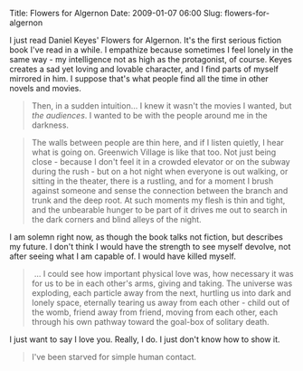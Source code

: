 Title: Flowers for Algernon
Date: 2009-01-07 06:00
Slug: flowers-for-algernon

I just read Daniel Keyes' Flowers for Algernon. It's the first serious
fiction book I've read in a while. I empathize because sometimes I feel
lonely in the same way - my intelligence not as high as the protagonist,
of course. Keyes creates a sad yet loving and lovable character, and I
find parts of myself mirrored in him. I suppose that's what people find
all the time in other novels and movies.

> Then, in a sudden intuition... I knew it wasn't the movies I wanted,
> but *the audiences*. I wanted to be with the people around me in the
> darkness.

> The walls between people are thin here, and if I listen quietly, I
> hear what is going on. Greenwich Village is like that too. Not just
> being close - because I don't feel it in a crowded elevator or on the
> subway during the rush - but on a hot night when everyone is out
> walking, or sitting in the theater, there is a rustling, and for a
> moment I brush against someone and sense the connection between the
> branch and trunk and the deep root. At such moments my flesh is thin
> and tight, and the unbearable hunger to be part of it drives me out to
> search in the dark corners and blind alleys of the night.

I am solemn right now, as though the book talks not fiction, but
describes my future. I don't think I would have the strength to see
myself devolve, not after seeing what I am capable of. I would have
killed myself.  

>  ... I could see how important physical love was, how necessary it was
> for us to be in each other's arms, giving and taking. The universe was
> exploding, each particle away from the next, hurtling us into dark and
> lonely space, eternally tearing us away from each other - child out of
> the womb, friend away from friend, moving from each other, each
> through his own pathway toward the goal-box of solitary death.
> </p>

I just want to say I love you. Really, I do. I just don't know how to
show it.  

> I've been starved for simple human contact.
> </p>

